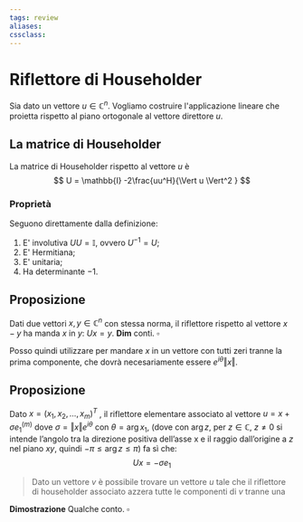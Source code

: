 ```yaml
---
tags: review
aliases:
cssclass:
---
```

 
# Riflettore di Householder

Sia dato un vettore $u \in \mathbb{C}^n$. Vogliamo costruire l'applicazione lineare che proietta rispetto al piano ortogonale al vettore direttore $u$. 

## La matrice di Householder
La matrice di Householder rispetto al vettore $u$ è
$$
U = \mathbb{I} -2\frac{uu^H}{\Vert u \Vert^2 }
$$
### Proprietà
Seguono direttamente dalla definizione:
1. E' involutiva $UU = \mathbb{I}$, ovvero $U^{-1}=U$;
2. E' Hermitiana;
3. E' unitaria;
4. Ha determinante $-1$.

## Proposizione
Dati due vettori $x,y \in \mathbb{C}^n$ con stessa norma, il riflettore rispetto al vettore $x-y$ ha manda $x$ in $y$: $Ux = y$.
**Dim** conti. $\square$

Posso quindi utilizzare per mandare $x$ in un vettore con tutti zeri tranne la prima componente, che dovrà necesariamente essere $e^{i\theta} \Vert x \Vert$.



## Proposizione
Dato $x = (x_1,x_2,...,x_m)^T$ , il riflettore elementare associato al vettore $u = x+\sigma e_1^{(m)}$  dove $\sigma = \Vert x \Vert e^{i\theta}$ con $\theta = \arg{x_1}$,  (dove con $\arg{z}$, per $z \in \mathbb{C}$, $z \neq 0$ si intende l’angolo tra la direzione positiva dell’asse x e il raggio dall’origine a $z$ nel piano $xy$, quindi $-\pi \leq \arg{z} \leq \pi$)  fa sì che:
$$
Ux = -\sigma e_1
$$

>Dato un vettore $v$ è possibile trovare un vettore $u$ tale che il riflettore di householder associato azzera tutte le componenti di $v$ tranne una

**Dimostrazione** Qualche conto. $\square$




